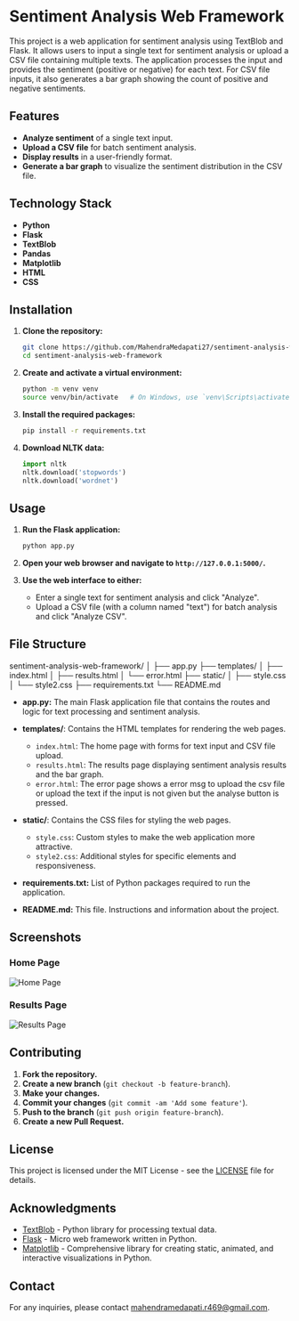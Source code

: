 # Sentiment Analysis Web Framework

This project is a web application for sentiment analysis using TextBlob and Flask. It allows users to input a single text for sentiment analysis or upload a CSV file containing multiple texts. The application processes the input and provides the sentiment (positive or negative) for each text. For CSV file inputs, it also generates a bar graph showing the count of positive and negative sentiments.

## Features

- **Analyze sentiment** of a single text input.
- **Upload a CSV file** for batch sentiment analysis.
- **Display results** in a user-friendly format.
- **Generate a bar graph** to visualize the sentiment distribution in the CSV file.

## Technology Stack

- **Python**
- **Flask**
- **TextBlob**
- **Pandas**
- **Matplotlib**
- **HTML**
- **CSS**

## Installation

1. **Clone the repository:**
    ```sh
    git clone https://github.com/MahendraMedapati27/sentiment-analysis-web-framework.git
    cd sentiment-analysis-web-framework
    ```

2. **Create and activate a virtual environment:**
    ```sh
    python -m venv venv
    source venv/bin/activate   # On Windows, use `venv\Scripts\activate`
    ```

3. **Install the required packages:**
    ```sh
    pip install -r requirements.txt
    ```

4. **Download NLTK data:**
    ```python
    import nltk
    nltk.download('stopwords')
    nltk.download('wordnet')
    ```

## Usage

1. **Run the Flask application:**
    ```sh
    python app.py
    ```

2. **Open your web browser and navigate to `http://127.0.0.1:5000/`.**

3. **Use the web interface to either:**
   - Enter a single text for sentiment analysis and click "Analyze".
   - Upload a CSV file (with a column named "text") for batch analysis and click "Analyze CSV".

## File Structure

sentiment-analysis-web-framework/
│
├── app.py
├── templates/
│ ├── index.html
│ ├── results.html
│ └── error.html
├── static/
│ ├── style.css
│ └── style2.css
├── requirements.txt
└── README.md


- **app.py:** The main Flask application file that contains the routes and logic for text processing and sentiment analysis.

- **templates/**: Contains the HTML templates for rendering the web pages.
  - `index.html`: The home page with forms for text input and CSV file upload.
  - `results.html`: The results page displaying sentiment analysis results and the bar graph.
  - `error.html`: The error page shows a error msg to upload the csv file or upload the text if the input is not given but the analyse button is pressed.

- **static/**: Contains the CSS files for styling the web pages.
  - `style.css`: Custom styles to make the web application more attractive.
  - `style2.css`: Additional styles for specific elements and responsiveness.

- **requirements.txt:** List of Python packages required to run the application.

- **README.md:** This file. Instructions and information about the project.

## Screenshots

### Home Page
![Home Page](path/to/homepage-screenshot.png)

### Results Page
![Results Page](path/to/results-page-screenshot.png)

## Contributing

1. **Fork the repository.**
2. **Create a new branch** (`git checkout -b feature-branch`).
3. **Make your changes.**
4. **Commit your changes** (`git commit -am 'Add some feature'`).
5. **Push to the branch** (`git push origin feature-branch`).
6. **Create a new Pull Request.**

## License

This project is licensed under the MIT License - see the [LICENSE](LICENSE) file for details.

## Acknowledgments

- [TextBlob](https://textblob.readthedocs.io/en/dev/) - Python library for processing textual data.
- [Flask](https://flask.palletsprojects.com/en/2.0.x/) - Micro web framework written in Python.
- [Matplotlib](https://matplotlib.org/) - Comprehensive library for creating static, animated, and interactive visualizations in Python.

## Contact

For any inquiries, please contact [mahendramedapati.r469@gmail.com](mailto:mahendramedapati.r469@gmail.com).








